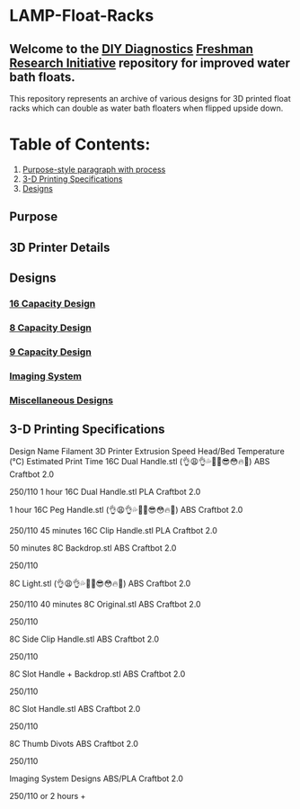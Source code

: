 # LAMP-Float-Racks

## Welcome to the  [DIY Diagnostics](https://diystream.cns.utexas.edu/ "DIY Diagnostics")  [Freshman Research Initiative](https://cns.utexas.edu/fri "Freshman Research Initiative") repository for improved water bath floats.

This repository represents an archive of various designs for 3D printed float racks which can double as water bath floaters when flipped upside down.

# Table of Contents:
1. [Purpose-style paragraph with process](#Purpose)
2. [3-D Printing Specifications](#3D-Printer-Details)
3. [Designs](#Designs)

## Purpose

## 3D Printer Details

## Designs
### [16 Capacity Design](https://github.com/diydiagnostics/LAMP-Float-Racks/tree/master/16%20Capacity%20Designs)


### [8 Capacity Design](https://github.com/diydiagnostics/LAMP-Float-Racks/tree/master/8%20Capacity%20Designs)


### [9 Capacity Design](https://github.com/diydiagnostics/LAMP-Float-Racks/tree/master/9%20Capacity%20Designs)


### [Imaging System](https://github.com/diydiagnostics/LAMP-Float-Racks/tree/master/Imaging%20System%20Designs)


### [Miscellaneous Designs](https://github.com/diydiagnostics/LAMP-Float-Racks/tree/master/Miscellaneous%20Designs)


## 3-D Printing Specifications


Design Name
Filament
3D Printer
Extrusion Speed
Head/Bed Temperature (℃)
Estimated Print Time
16C Dual Handle.stl (👌😩👌💦😤😤😎😳🔥💯)
ABS
Craftbot 2.0


250/110
1 hour
16C Dual Handle.stl
PLA
Craftbot 2.0




1 hour
16C Peg Handle.stl (👌😩👌💦😤😤😎😳🔥💯)
ABS
Craftbot 2.0


250/110
45 minutes
16C Clip Handle.stl
PLA
Craftbot 2.0




50 minutes
8C Backdrop.stl
ABS
Craftbot 2.0


250/110


8C Light.stl (👌😩👌💦😤😤😎😳🔥💯)
ABS
Craftbot 2.0


250/110
40 minutes
8C Original.stl
ABS
Craftbot 2.0


250/110


8C Side Clip Handle.stl
ABS
Craftbot 2.0


250/110


8C Slot Handle + Backdrop.stl
ABS
Craftbot 2.0


250/110


8C Slot Handle.stl
ABS
Craftbot 2.0


250/110


8C Thumb Divots
ABS
Craftbot 2.0


250/110


Imaging System Designs
ABS/PLA
Craftbot 2.0


250/110 or 
2 hours +

